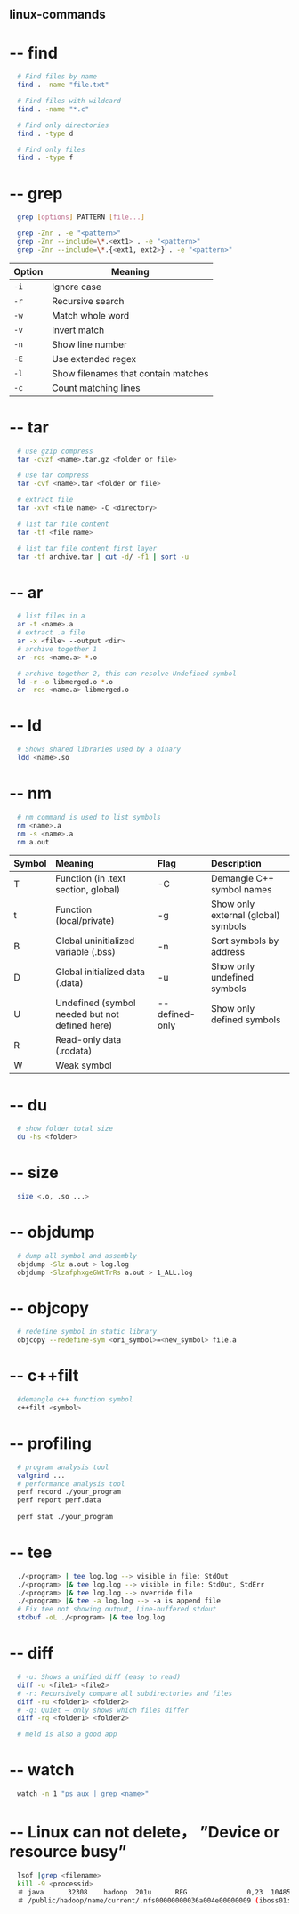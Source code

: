 ## linux-commands

# -- find
```bash
  # Find files by name
  find . -name "file.txt"

  # Find files with wildcard
  find . -name "*.c"

  # Find only directories
  find . -type d

  # Find only files
  find . -type f
```

# -- grep
```bash
  grep [options] PATTERN [file...]

  grep -Znr . -e "<pattern>"
  grep -Znr --include=\*.<ext1> . -e "<pattern>"
  grep -Znr --include=\*.{<ext1, ext2>} . -e "<pattern>"
```
| Option | Meaning                             |
| ------ | ----------------------------------- |
| `-i`   | Ignore case                         |
| `-r`   | Recursive search                    |
| `-w`   | Match whole word                    |
| `-v`   | Invert match                        |
| `-n`   | Show line number                    |
| `-E`   | Use extended regex                  |
| `-l`   | Show filenames that contain matches |
| `-c`   | Count matching lines                |


# -- tar
```bash
  # use gzip compress
  tar -cvzf <name>.tar.gz <folder or file>

  # use tar compress
  tar -cvf <name>.tar <folder or file>

  # extract file
  tar -xvf <file name> -C <directory>

  # list tar file content
  tar -tf <file name>

  # list tar file content first layer
  tar -tf archive.tar | cut -d/ -f1 | sort -u
```

# -- ar
```bash
  # list files in a
  ar -t <name>.a
  # extract .a file
  ar -x <file> --output <dir>
  # archive together 1
  ar -rcs <name.a> *.o

  # archive together 2, this can resolve Undefined symbol
  ld -r -o libmerged.o *.o
  ar -rcs <name.a> libmerged.o

```

# -- ld
```bash
  # Shows shared libraries used by a binary
  ldd <name>.so
```

# -- nm
```bash
  # nm command is used to list symbols
  nm <name>.a
  nm -s <name>.a
  nm a.out
```
|Symbol | Meaning                                        |Flag           |Description                          |
|:--|:--|:--|:--|
|T      |	Function (in .text section, global)            |-C             | Demangle C++ symbol names           |
|t      |	Function (local/private)                       |-g             | Show only external (global) symbols |
|B      |	Global uninitialized variable (.bss)           |-n             | Sort symbols by address             |
|D      |	Global initialized data (.data)                |-u             | Show only undefined symbols         |
|U      |	Undefined (symbol needed but not defined here) |--defined-only | Show only defined symbols           |
|R      |	Read-only data (.rodata)                       |
|W      |	Weak symbol                                    |


# -- du
```bash
  # show folder total size
  du -hs <folder>
```

# -- size
```bash
  size <.o, .so ...>
```

# -- objdump
```bash
  # dump all symbol and assembly
  objdump -Slz a.out > log.log
  objdump -SlzafphxgeGWtTrRs a.out > 1_ALL.log
```

# -- objcopy
```bash
  # redefine symbol in static library
  objcopy --redefine-sym <ori_symbol>=<new_symbol> file.a
```

# -- c++filt
```bash
  #demangle c++ function symbol
  c++filt <symbol> 
```

# -- profiling
```bash
  # program analysis tool
  valgrind ...
  # performance analysis tool
  perf record ./your_program
  perf report perf.data
  
  perf stat ./your_program
```
# -- tee
```bash
  ./<program> | tee log.log --> visible in file: StdOut
  ./<program> |& tee log.log --> visible in file: StdOut, StdErr
  ./<program> |& tee log.log --> override file
  ./<program> |& tee -a log.log --> -a is append file
  # Fix tee not showing output, Line-buffered stdout
  stdbuf -oL ./<program> |& tee log.log
```
# -- diff
```bash
  # -u: Shows a unified diff (easy to read)
  diff -u <file1> <file2>
  # -r: Recursively compare all subdirectories and files
  diff -ru <folder1> <folder2>
  # -q: Quiet — only shows which files differ
  diff -rq <folder1> <folder2>

  # meld is also a good app 
```

# -- watch
```bash
  watch -n 1 "ps aux | grep <name>"
```

# -- Linux can not delete， ”Device or resource busy”
```bash
  lsof |grep <filename>
  kill -9 <processid>
  ＃ java      32308    hadoop  201u      REG               0,23  1048576 57278542
  ＃ /public/hadoop/name/current/.nfs00000000036a004e00000009 (iboss01:/public)
```

